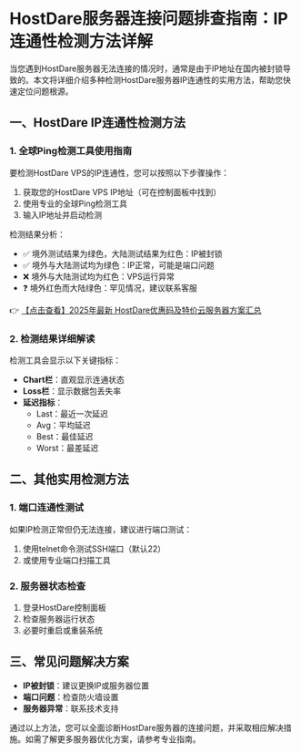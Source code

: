 # HostDare服务器连接问题排查指南：IP连通性检测方法详解

当您遇到HostDare服务器无法连接的情况时，通常是由于IP地址在国内被封锁导致的。本文将详细介绍多种检测HostDare服务器IP连通性的实用方法，帮助您快速定位问题根源。

## 一、HostDare IP连通性检测方法

### 1. 全球Ping检测工具使用指南

要检测HostDare VPS的IP连通性，您可以按照以下步骤操作：

1. 获取您的HostDare VPS IP地址（可在控制面板中找到）
2. 使用专业的全球Ping检测工具
3. 输入IP地址并启动检测

检测结果分析：

- ✅ 境外测试结果为绿色，大陆测试结果为红色：IP被封锁
- ✅ 境外与大陆测试均为绿色：IP正常，可能是端口问题
- ❌ 境外与大陆测试均为红色：VPS运行异常
- ❓ 境外红色而大陆绿色：罕见情况，建议联系客服

👉 [【点击查看】2025年最新 HostDare优惠码及特价云服务器方案汇总](https://bit.ly/hostdare)

### 2. 检测结果详细解读

检测工具会显示以下关键指标：

- **Chart栏**：直观显示连通状态
- **Loss栏**：显示数据包丢失率
- **延迟指标**：
  - Last：最近一次延迟
  - Avg：平均延迟
  - Best：最佳延迟
  - Worst：最差延迟

## 二、其他实用检测方法

### 1. 端口连通性测试

如果IP检测正常但仍无法连接，建议进行端口测试：

1. 使用telnet命令测试SSH端口（默认22）
2. 或使用专业端口扫描工具

### 2. 服务器状态检查

1. 登录HostDare控制面板
2. 检查服务器运行状态
3. 必要时重启或重装系统

## 三、常见问题解决方案

- **IP被封锁**：建议更换IP或服务器位置
- **端口问题**：检查防火墙设置
- **服务器异常**：联系技术支持

通过以上方法，您可以全面诊断HostDare服务器的连接问题，并采取相应解决措施。如需了解更多服务器优化方案，请参考专业指南。